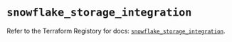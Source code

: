 # `snowflake_storage_integration`

Refer to the Terraform Registory for docs: [`snowflake_storage_integration`](https://registry.terraform.io/providers/snowflake-labs/snowflake/0.70.1/docs/resources/storage_integration).
